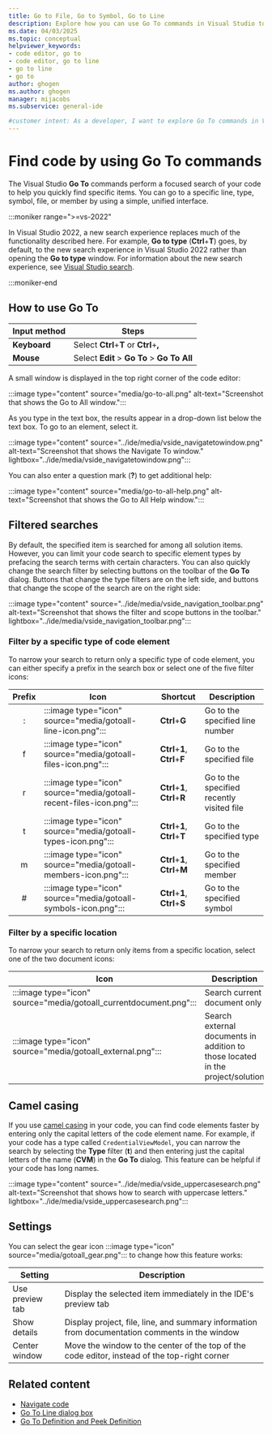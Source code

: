 ```yaml
---
title: Go to File, Go to Symbol, Go to Line
description: Explore how you can use Go To commands in Visual Studio to perform focused and filtered searches of your code.
ms.date: 04/03/2025
ms.topic: conceptual
helpviewer_keywords:
- code editor, go to
- code editor, go to line
- go to line
- go to
author: ghogen
ms.author: ghogen
manager: mijacobs
ms.subservice: general-ide

#customer intent: As a developer, I want to explore Go To commands in Visual Studio so that I can quickly find specific items. 
---
```


# Find code by using Go To commands

The Visual Studio **Go To** commands perform a focused search of your code to help you quickly find specific items. You can go to a specific line, type, symbol, file, or member by using a simple, unified interface.

:::moniker range=">=vs-2022"

In Visual Studio 2022, a new search experience replaces much of the functionality described here. For example, **Go to type** (**Ctrl**+**T**) goes, by default, to the new search experience in Visual Studio 2022 rather than opening the **Go to type** window. For information about the new search experience, see [Visual Studio search](visual-studio-search.md).

:::moniker-end

## How to use Go To

Input method | Steps
------------ | ---
**Keyboard** | Select **Ctrl**+**T** or **Ctrl**+**,**
**Mouse** | Select **Edit** > **Go To** > **Go To All**

A small window is displayed in the top right corner of the code editor:

:::image type="content" source="media/go-to-all.png" alt-text="Screenshot that shows the Go to All window.":::

As you type in the text box, the results appear in a drop-down list below the text box. To go to an element, select it.

:::image type="content" source="../ide/media/vside_navigatetowindow.png" alt-text="Screenshot that shows the Navigate To window." lightbox="../ide/media/vside_navigatetowindow.png":::

You can also enter a question mark (**?**) to get additional help:

:::image type="content" source="media/go-to-all-help.png" alt-text="Screenshot that shows the Go to All Help window.":::

## Filtered searches

By default, the specified item is searched for among all solution items. However, you can limit your code search to specific element types by prefacing the search terms with certain characters. You can also quickly change the search filter by selecting buttons on the toolbar of the **Go To** dialog. Buttons that change the type filters are on the left side, and buttons that change the scope of the search are on the right side:

:::image type="content" source="../ide/media/vside_navigation_toolbar.png" alt-text="Screenshot that shows the filter and scope buttons in the toolbar." lightbox="../ide/media/vside_navigation_toolbar.png":::

### Filter by a specific type of code element

To narrow your search to return only a specific type of code element, you can either specify a prefix in the search box or select one of the five filter icons:

Prefix | Icon | Shortcut | Description
:-: | - | - | -
:| :::image type="icon" source="media/gotoall-line-icon.png":::| **Ctrl**+**G** | Go to the specified line number
f| :::image type="icon" source="media/gotoall-files-icon.png"::: | **Ctrl**+**1**, **Ctrl**+**F** | Go to the specified file
r| :::image type="icon" source="media/gotoall-recent-files-icon.png":::| **Ctrl**+**1**, **Ctrl**+**R** | Go to the specified recently visited file
t| :::image type="icon" source="media/gotoall-types-icon.png":::| **Ctrl**+**1**, **Ctrl**+**T** | Go to the specified type
m| :::image type="icon" source="media/gotoall-members-icon.png"::: | **Ctrl**+**1**, **Ctrl**+**M** | Go to the specified member
\#| :::image type="icon" source="media/gotoall-symbols-icon.png"::: | **Ctrl**+**1**, **Ctrl**+**S** | Go to the specified symbol

### Filter by a specific location

To narrow your search to return only items from a specific location, select one of the two document icons:

Icon | Description
---- | ---
|:::image type="icon" source="media/gotoall_currentdocument.png":::| Search current document only|
|:::image type="icon" source="media/gotoall_external.png"::: | Search external documents in addition to those located in the project/solution|

## Camel casing

If you use [camel casing](https://en.wikipedia.org/wiki/Camel_case) in your code, you can find code elements faster by entering only the capital letters of the code element name. For example, if your code has a type called `CredentialViewModel`, you can narrow the search by selecting the **Type** filter (**t**) and then entering just the capital letters of the name (**CVM**) in the **Go To** dialog. This feature can be helpful if your code has long names.

:::image type="content" source="../ide/media/vside_uppercasesearch.png" alt-text="Screenshot that shows how to search with uppercase letters." lightbox="../ide/media/vside_uppercasesearch.png":::

## Settings

You can select the gear icon :::image type="icon" source="media/gotoall_gear.png"::: to change how this feature works:

Setting | Description
------- | ---
Use preview tab | Display the selected item immediately in the IDE's preview tab
Show details | Display project, file, line, and summary information from documentation comments in the window
Center window | Move the window to the center of the top of the code editor, instead of the top-right corner

## Related content

- [Navigate code](../ide/navigating-code.md)
- [Go To Line dialog box](../ide/reference/go-to-line.md)
- [Go To Definition and Peek Definition](../ide/go-to-and-peek-definition.md)
